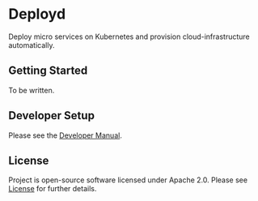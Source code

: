 # Deployd

Deploy micro services on Kubernetes and provision cloud-infrastructure automatically.

## Getting Started

To be written.

## Developer Setup

Please see the [Developer Manual](doc/developer.md).

## License

Project is open-source software licensed under Apache 2.0. Please see [License](LICENSE) for further details.

